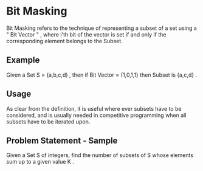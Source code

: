 # Bit Masking

Bit Masking refers to the technique of representing a subset of a set using a " Bit Vector " , where i'th bit of the vector is set if and only if the corresponding element
belongs to the Subset.

## Example

Given a Set S = {a,b,c,d) , then if Bit Vector = {1,0,1,1} then
Subset is {a,c,d} .

## Usage

As clear from the definition, it is useful where ever subsets have to be considered, and is usually needed in competitive programming when all subsets have to be iterated upon.

## Problem Statement - Sample

Given a Set S of integers, find the number of subsets of S whose elements sum up to a given value K .
